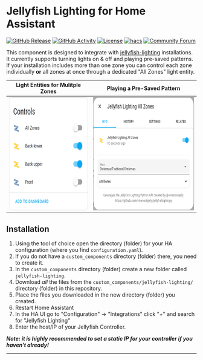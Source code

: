 # Jellyfish Lighting for Home Assistant

[![GitHub Release][releases-shield]][releases]
[![GitHub Activity][commits-shield]][commits]
[![License][license-shield]](LICENSE)
[![hacs][hacsbadge]][hacs]
[![Community Forum][forum-shield]][forum]

This component is designed to integrate with [jellyfish-lighting][jellyfish-lighting] installations. It currently supports turning lights on & off and playing pre-saved patterns. If your installation includes more than one zone you can control each zone individually **or** all zones at once through a dedicated "All Zones" light entity.

| Light Entities for Mulitple Zones | Playing a Pre-Saved Pattern |
| :-------------------------------: | :-------------------------: |
|<img src="example_zones.png" alt="Example Zone Entities" height="300"/>|<img src="example_play_pattern.png" alt="Example of Playing a Pre-Saved Pattern" height="300"/>|

## Installation

1. Using the tool of choice open the directory (folder) for your HA configuration (where you find `configuration.yaml`).
2. If you do not have a `custom_components` directory (folder) there, you need to create it.
3. In the `custom_components` directory (folder) create a new folder called `jellyfish-lighting`.
4. Download _all_ the files from the `custom_components/jellyfish-lighting/` directory (folder) in this repository.
5. Place the files you downloaded in the new directory (folder) you created.
6. Restart Home Assistant
7. In the HA UI go to "Configuration" -> "Integrations" click "+" and search for "Jellyfish Lighting"
8. Enter the host/IP of your Jellyfish Controller.

**_Note: it is highly recommended to set a static IP for your controller if you haven't already!_**

***

[jellyfish-lighting]: https://jellyfishlighting.com/
[commits-shield]: https://img.shields.io/github/commit-activity/y/custom-components/blueprint.svg?style=for-the-badge
[commits]: https://github.com/bdunn44/hass-jellyfish-lighting/commits/master
[hacs]: https://github.com/custom-components/hacs
[hacsbadge]: https://img.shields.io/badge/HACS-Custom-orange.svg?style=for-the-badge
[forum-shield]: https://img.shields.io/badge/community-forum-brightgreen.svg?style=for-the-badge
[forum]: https://community.home-assistant.io/
[license-shield]: https://img.shields.io/github/license/custom-components/blueprint.svg?style=for-the-badge
[releases-shield]: https://img.shields.io/github/release/custom-components/blueprint.svg?style=for-the-badge
[releases]: https://github.com/bdunn44/hass-jellyfish-lighting/releases

[example-zones]: example_zones.png
[example-play-pattern]: example_play_pattern.png
